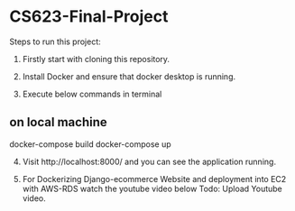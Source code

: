 # CS623-Final-Project


Steps to run this project:


1) Firstly start with cloning this repository.
2) Install Docker and ensure that docker desktop is running.

3) Execute below commands in terminal
## on local machine
docker-compose build
docker-compose up


4) Visit http://localhost:8000/ and you can see the application running.


5) For Dockerizing Django-ecommerce Website and deployment into EC2 with AWS-RDS watch the youtube video below
Todo: Upload Youtube video.

